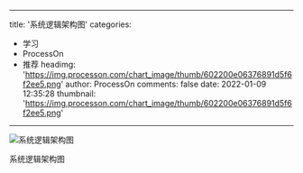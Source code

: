 
---
title: '系统逻辑架构图'
categories: 
 - 学习
 - ProcessOn
 - 推荐
headimg: 'https://img.processon.com/chart_image/thumb/602200e06376891d5f6f2ee5.png'
author: ProcessOn
comments: false
date: 2022-01-09 12:35:28
thumbnail: 'https://img.processon.com/chart_image/thumb/602200e06376891d5f6f2ee5.png'
---

<div>   
<img class="thumb" alt="系统逻辑架构图" src="https://img.processon.com/chart_image/thumb/602200e06376891d5f6f2ee5.png" referrerpolicy="no-referrer">
<p>系统逻辑架构图</p>  
</div>
            
